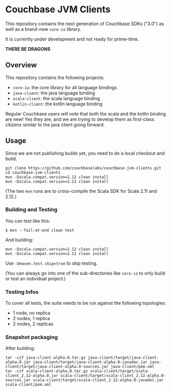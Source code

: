 # Couchbase JVM Clients

This repository contains the next generation of Couchbase SDKs ("3.0") as well as a brand-new `core-io` library.

It is currently under development and not ready for prime-time.

**THERE BE DRAGONS**

## Overview

This repository contains the following projects:

 - `core-io`: the core library for all language bindings
 - `java-client`: the java language binding
 - `scala-client`: the scala language binding
 - `kotlin-client`: the kotlin language binding
 
Regular Couchbase users will note that both the scala and the kotlin binding are new! Yes they are, and we are trying to develop them as first-class citizens similar to the java client going forward.
 
## Usage

Since we are not publishing builds yet, you need to do a local checkout and build.

```
git clone https://github.com/couchbaselabs/couchbase-jvm-clients.git
cd couchbase-jvm-clients
mvn -Dscala.compat.version=2.12 clean install
mvn -Dscala.compat.version=2.11 clean install
```

(The two `mvn` runs are to cross-compile the Scala SDK for Scala 2.11 and 2.12.)

### Building and Testing

You can test like this:

```
$ mvn --fail-at-end clean test
```

And building:

```
mvn -Dscala.compat.version=2.12 clean install
mvn -Dscala.compat.version=2.11 clean install
```

Use `-Dmaven.test.skip=true` to skip testing.

(You can always go into one of the sub-directories like `core-io` to only build or test an individual project.)

### Testing Infos

To cover all tests, the suite needs to be run against the following topologies:

 - 1 node, no replica
 - 2 nodes, 1 replica
 - 2 nodes, 2 replicas
 
### Snapshot packaging
After building:

```
tar -czf java-client-alpha.0.tar.gz java-client/target/java-client-alpha.0.jar java-client/target/java-client-alpha.0-javadoc.jar java-client/target/java-client-alpha.0-sources.jar java-client/pom.xml
tar -czf scala-client-alpha.0.tar.gz scala-client/target/scala-client_2.12-alpha.0.jar scala-client/target/scala-client_2.12-alpha.0-sources.jar scala-client/target/scala-client_2.12-alpha.0-javadoc.jar scala-client/pom.xml
```